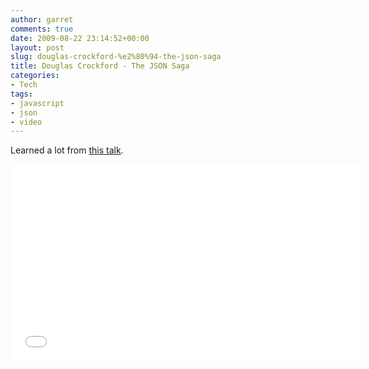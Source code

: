 ```yaml
---
author: garret
comments: true
date: 2009-08-22 23:14:52+00:00
layout: post
slug: douglas-crockford-%e2%80%94-the-json-saga
title: Douglas Crockford - The JSON Saga
categories:
- Tech
tags:
- javascript
- json
- video
---
```


Learned a lot from [this talk](https://www.youtube.com/watch?v=-C-JoyNuQJs).

<iframe width="560" height="315" src="//www.youtube.com/embed/-C-JoyNuQJs" frameborder="0" allowfullscreen></iframe>

